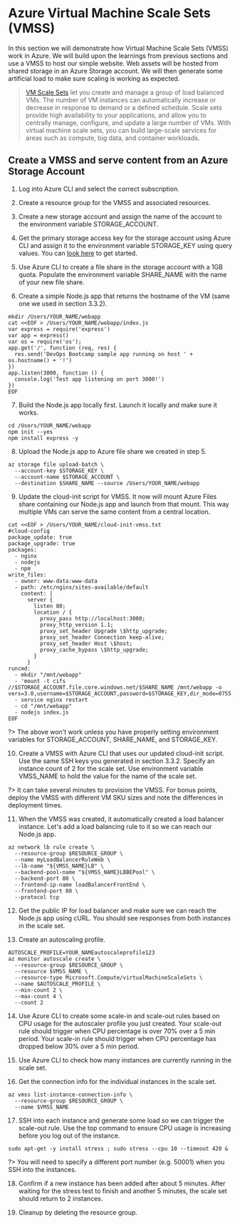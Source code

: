 # Azure Virtual Machine Scale Sets (VMSS)

In this section we will demonstrate how Virtual Machine Scale Sets (VMSS) work in Azure. We will build upon the learnings from previous sections and use a VMSS to host our simple website. Web assets will be hosted from shared storage in an Azure Storage account. We will then generate some artificial load to make sure scaling is working as expected.

> [VM Scale Sets](https://docs.microsoft.com/en-us/azure/virtual-machine-scale-sets/overview) let you create and manage a group of load balanced VMs. The number of VM instances can automatically increase or decrease in response to demand or a defined schedule. Scale sets provide high availability to your applications, and allow you to centrally manage, configure, and update a large number of VMs. With virtual machine scale sets, you can build large-scale services for areas such as compute, big data, and container workloads.

## Create a VMSS and serve content from an Azure Storage Account

1. Log into Azure CLI and select the correct subscription.

2. Create a resource group for the VMSS and associated resources.

3. Create a new storage account and assign the name of the account to the environment variable STORAGE_ACCOUNT.

4. Get the primary storage access key for the storage account using Azure CLI and assign it to the environment variable STORAGE_KEY using query values. You can [look here](https://docs.microsoft.com/en-us/cli/azure/storage/account?view=azure-cli-latest) to get started.

5. Use Azure CLI to create a file share in the storage account with a 1GB quota. Populate the environment variable SHARE_NAME with the name of your new file share.

6. Create a simple Node.js app that returns the hostname of the VM (same one we used in section 3.3.2).

```
mkdir /Users/YOUR_NAME/webapp
cat <<EOF > /Users/YOUR_NAME/webapp/index.js
var express = require('express')
var app = express()
var os = require('os');
app.get('/', function (req, res) {
  res.send('DevOps Bootcamp sample app running on host ' + os.hostname() + '!')
})
app.listen(3000, function () {
  console.log('Test app listening on port 3000!')
})
EOF
```

7. Build the Node.js app locally first. Launch it locally and make sure it works.

```
cd /Users/YOUR_NAME/webapp
npm init --yes
npm install express -y
```

8. Upload the Node.js app to Azure file share we created in step 5.

```
az storage file upload-batch \
  --account-key $STORAGE_KEY \
  --account-name $STORAGE_ACCOUNT \
  --destination $SHARE_NAME --source /Users/YOUR_NAME/webapp
```

9. Update the cloud-init script for VMSS. It now will mount Azure Files share containing our Node.js app and launch from that mount. This way multiple VMs can serve the same content from a central location.

```
cat <<EOF > /Users/YOUR_NAME/cloud-init-vmss.txt
#cloud-config
package_update: true
package_upgrade: true
packages:
  - nginx
  - nodejs
  - npm
write_files:
  - owner: www-data:www-data
  - path: /etc/nginx/sites-available/default
    content: |
      server {
        listen 80;
        location / {
          proxy_pass http://localhost:3000;
          proxy_http_version 1.1;
          proxy_set_header Upgrade \$http_upgrade;
          proxy_set_header Connection keep-alive;
          proxy_set_header Host \$host;
          proxy_cache_bypass \$http_upgrade;
        }
      }
runcmd:
  - mkdir "/mnt/webapp"
  - 'mount -t cifs //$STORAGE_ACCOUNT.file.core.windows.net/$SHARE_NAME /mnt/webapp -o vers=3.0,username=$STORAGE_ACCOUNT,password=$STORAGE_KEY,dir_mode=0755,file_mode=0664'
  - service nginx restart
  - cd "/mnt/webapp"
  - nodejs index.js
EOF
```

?> The above won't work unless you have properly setting environment variables for STORAGE_ACCOUNT, SHARE_NAME, and STORAGE_KEY.

10. Create a VMSS with Azure CLI that uses our updated cloud-init script. Use the same SSH keys you generated in section 3.3.2. Specify an instance count of 2 for the scale set. Use environment variable VMSS_NAME to hold the value for the name of the scale set.

?> It can take several minutes to provision the VMSS. For bonus points, deploy the VMSS with different VM SKU sizes and note the differences in deployment times.

11. When the VMSS was created, it automatically created a load balancer instance. Let's add a load balancing rule to it so we can reach our Node.js app.

```
az network lb rule create \
  --resource-group $RESOURCE_GROUP \
  --name myLoadBalancerRuleWeb \
  --lb-name "${VMSS_NAME}LB" \
  --backend-pool-name "${VMSS_NAME}LBBEPool" \
  --backend-port 80 \
  --frontend-ip-name loadBalancerFrontEnd \
  --frontend-port 80 \
  --protocol tcp
```

12. Get the public IP for load balancer and make sure we can reach the Node.js app using cURL. You should see responses from both instances in the scale set.

13. Create an autoscaling profile.

```
AUTOSCALE_PROFILE=YOUR_NAMEautoscaleprofile123
az monitor autoscale create \
  --resource-group $RESOURCE_GROUP \
  --resource $VMSS_NAME \
  --resource-type Microsoft.Compute/virtualMachineScaleSets \
  --name $AUTOSCALE_PROFILE \
  --min-count 2 \
  --max-count 4 \
  --count 2
```

14. Use Azure CLI to create some scale-in and scale-out rules based on CPU usage for the autoscaler profile you just created. Your scale-out rule should trigger when CPU percentage is over 70% over a 5 min period. Your scale-in rule should trigger when CPU percentage has dropped below 30% over a 5 min period.

15. Use Azure CLI to check how many instances are currently running in the scale set.

16. Get the connection info for the individual instances in the scale set.

```
az vmss list-instance-connection-info \
  --resource-group $RESOURCE_GROUP \
  --name $VMSS_NAME
```

17. SSH into each instance and generate some load so we can trigger the scale-out rule. Use the top command to ensure CPU usage is increasing before you log out of the instance.

```
sudo apt-get -y install stress ; sudo stress --cpu 10 --timeout 420 &
```

?> You will need to specify a different port number (e.g. 50001) when you SSH into the instances.

18. Confirm if a new instance has been added after about 5 minutes. After waiting for the stress test to finish and another 5 minutes, the scale set should return to 2 instances.

19. Cleanup by deleting the resource group.

